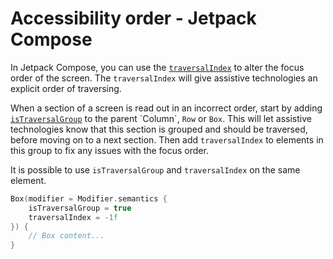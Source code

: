 # Accessibility order - Jetpack Compose

In Jetpack Compose, you can use the [`traversalIndex`](https://developer.android.com/reference/kotlin/androidx/compose/ui/semantics/package-summary#(androidx.compose.ui.semantics.SemanticsPropertyReceiver).traversalIndex()) to alter the focus order of the screen.
The `traversalIndex` will give assistive technologies an explicit order of traversing.

When a section of a screen is read out in an incorrect order, start by adding [`isTraversalGroup`](https://developer.android.com/reference/kotlin/androidx/compose/ui/semantics/package-summary#(androidx.compose.ui.semantics.SemanticsPropertyReceiver).isTraversalGroup()) to the parent `Column`, `Row` or `Box`.
This will let assistive technologies know that this section is grouped and should be traversed, before moving on to a next section.
Then add `traversalIndex` to elements in this group to fix any issues with the focus order.

It is possible to use `isTraversalGroup` and `traversalIndex` on the same element.

```kotlin
Box(modifier = Modifier.semantics {
    isTraversalGroup = true
    traversalIndex = -1f
}) {
    // Box content...
}
```
